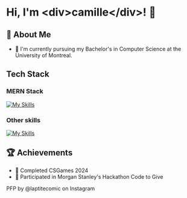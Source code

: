# Hi, I'm \<div>camille\</div>! 👋

## 🚀 About Me

- 🔭 I'm currently pursuing my Bachelor's in Computer Science at the University of Montreal.

## Tech Stack
### MERN Stack
[![My Skills](https://skillicons.dev/icons?i=js,ts,react,nodejs,expressjs,mongodb,html,css)](https://skillicons.dev)
### Other skills
[![My Skills](https://skillicons.dev/icons?i=python,java,mysql,postgresql,c)](https://skillicons.dev)

## 🏆 Achievements

- 🌟 Completed CSGames 2024
- 🌟 Participated in Morgan Stanley's Hackathon Code to Give

PFP by @laptitecomic on Instagram
